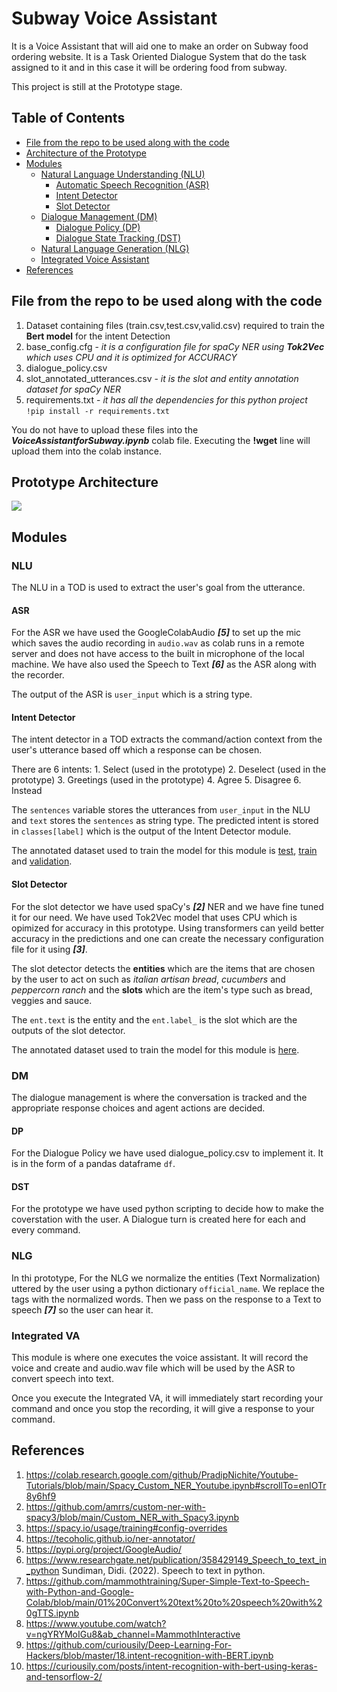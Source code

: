 # Subway Voice Assistant

It is a Voice Assistant that will aid one to make an order on Subway food ordering website. It is a Task Oriented Dialogue System that do the task assigned to it and in this case it will be ordering food from subway. 

This project is still at the Prototype stage.

## Table of Contents
- [File from the repo to be used along with the code](#File-from-the-repo-to-be-used-along-with-the-code)
- [Architecture of the Prototype](#Prototype-Architecture)
- [Modules](#Modules)
    - [Natural Language Understanding (NLU)](#NLU)
        - [Automatic Speech Recognition (ASR)](#ASR)
        - [Intent Detector](#Intent-Detector)
        - [Slot Detector](#Slot-Detector)
    - [Dialogue Management (DM)](#DM)
        - [Dialogue Policy (DP)](#DP)
        - [Dialogue State Tracking (DST)](#DST)
    - [Natural Language Generation (NLG)](#NLG)
    - [Integrated Voice Assistant](#Integrated-VA)
 - [References](#References)


## File from the repo to be used along with the code

1. Dataset containing files (train.csv,test.csv,valid.csv) required to train the __Bert model__ for the intent Detection 
2. base_config.cfg - _it is a configuration file for spaCy NER using __Tok2Vec__ which uses CPU and it is optimized for ACCURACY_
3. dialogue_policy.csv 
4. slot_annotated_utterances.csv - _it is the slot and entity annotation dataset for spaCy NER_
5. requirements.txt - _it has all the dependencies for this python project_
```!pip install -r requirements.txt```

You do not have to upload these files into the ___VoiceAssistantforSubway.ipynb___ colab file. Executing the __!wget__ line will upload them into the colab instance.

## Prototype Architecture

![](Prototype_Architecture.png)

## Modules

### NLU
    
The NLU in a TOD is used to extract the user's goal from the utterance. 

#### ASR
    
For the ASR we have used the GoogleColabAudio ___[5]___ to set up the mic which saves the audio recording in ```audio.wav``` as colab runs in a remote server and does not have access to the built in microphone of the local machine. We have also used the Speech to Text ___[6]___ as the ASR along with the recorder.

The output of the ASR is ```user_input``` which is a string type.

#### Intent Detector

The intent detector in a TOD extracts the command/action context from the user's utterance based off which a response can be chosen.

There are 6 intents:
    1. Select (used in the prototype)
    2. Deselect (used in the prototype)
    3. Greetings (used in the prototype)
    4. Agree
    5. Disagree
    6. Instead
    
The ```sentences``` variable stores the utterances from ```user_input``` in the NLU and ```text``` stores the ```sentences``` as string type.
The predicted intent is stored in ```classes[label]``` which is the output of the Intent Detector module.

The annotated dataset used to train the model for this module is [test](https://github.com/nvasu001/CS-733-Voice-Assistant-for-Food-Ordering/blob/main/test.csv), [train](https://github.com/nvasu001/CS-733-Voice-Assistant-for-Food-Ordering/blob/main/train.csv) and [validation](https://github.com/nvasu001/CS-733-Voice-Assistant-for-Food-Ordering/blob/main/valid.csv).
    
#### Slot Detector

For the slot detector we have used spaCy's ___[2]___ NER and we have fine tuned it for our need. We have used Tok2Vec model that uses CPU which is opimized for accuracy in this prototype. Using transformers can yeild better accuracy in the predictions and one can create the necessary configuration file for it using ___[3]___.
    
The slot detector detects the __entities__ which are the items that are chosen by the user to act on such as _italian artisan bread_, _cucumbers_ and _peppercorn ranch_ and the __slots__ which are the item's type such as bread, veggies and sauce. 

The ```ent.text``` is the entity and the ```ent.label_``` is the slot which are the outputs of the slot detector.

The annotated dataset used to train the model for this module is [here](https://github.com/nvasu001/CS-733-Voice-Assistant-for-Food-Ordering/blob/main/slot_annotated_utterances.json).
    
### DM
    
The dialogue management is where the conversation is tracked and the appropriate response choices and agent actions are decided. 
    
#### DP

For the Dialogue Policy we have used dialogue_policy.csv to implement it. It is in the form of a pandas dataframe ```df```.
    
#### DST 

For the prototype we have used python scripting to decide how to make the coverstation with the user. A Dialogue turn is created here for each and every command.

### NLG 

In thi prototype, For the NLG we normalize the entities (Text Normalization) uttered by the user using a python dictionary ```official_name```. We replace the <ref> tags with the normalized words. Then we pass on the response to a Text to speech ___[7]___ so the user can hear it. 

### Integrated VA

This module is where one executes the voice assistant. It will record the voice and create and audio.wav file which will be used by the ASR to convert speech into text.

Once you execute the Integrated VA, it will immediately start recording your command and once you stop the recording, it will give a response to your command.
      
## References
1.  https://colab.research.google.com/github/PradipNichite/Youtube-Tutorials/blob/main/Spacy_Custom_NER_Youtube.ipynb#scrollTo=enIOTr8y6hf9
2.  https://github.com/amrrs/custom-ner-with-spacy3/blob/main/Custom_NER_with_Spacy3.ipynb
3.  https://spacy.io/usage/training#config-overrides
4.  https://tecoholic.github.io/ner-annotator/
5.  https://pypi.org/project/GoogleAudio/
6.  https://www.researchgate.net/publication/358429149_Speech_to_text_in_python Sundiman, Didi. (2022). Speech to text in python.
7.  https://github.com/mammothtraining/Super-Simple-Text-to-Speech-with-Python-and-Google-Colab/blob/main/01%20Convert%20text%20to%20speech%20with%20gTTS.ipynb
8.  https://www.youtube.com/watch?v=ngYRYMoIGu8&ab_channel=MammothInteractive
9.  https://github.com/curiousily/Deep-Learning-For-Hackers/blob/master/18.intent-recognition-with-BERT.ipynb
10. https://curiousily.com/posts/intent-recognition-with-bert-using-keras-and-tensorflow-2/
